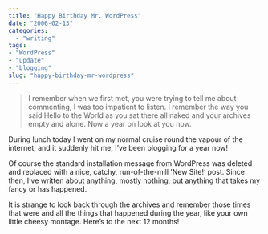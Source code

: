 ```yaml
---
title: "Happy Birthday Mr. WordPress"
date: "2006-02-13"
categories:
  - "writing"
tags:
- "WordPress"
- "update"
- "blogging"
slug: "happy-birthday-mr-wordpress"
---
```


> I remember when we first met, you were trying to tell me about commenting, I was too impatient to listen. I remember the way you said Hello to the World as you sat there all naked and your archives empty and alone. Now a year on look at you now.

During lunch today I went on my normal cruise round the vapour of the internet, and it suddenly hit me, I’ve been blogging for a year now!

Of course the standard installation message from WordPress was deleted and replaced with a nice, catchy, run-of-the-mill ’New Site!’ post. Since then, I’ve written about anything, mostly nothing, but anything that takes my fancy or has happened.

It is strange to look back through the archives and remember those times that were and all the things that happened during the year, like your own little cheesy montage.
Here’s to the next 12 months!
